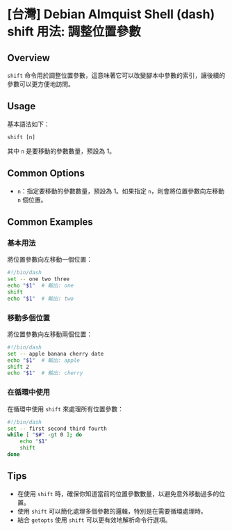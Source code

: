 # [台灣] Debian Almquist Shell (dash) shift 用法: 調整位置參數

## Overview
`shift` 命令用於調整位置參數，這意味著它可以改變腳本中參數的索引，讓後續的參數可以更方便地訪問。

## Usage
基本語法如下：
```
shift [n]
```
其中 `n` 是要移動的參數數量，預設為 1。

## Common Options
- `n`：指定要移動的參數數量，預設為 1。如果指定 `n`，則會將位置參數向左移動 `n` 個位置。

## Common Examples

### 基本用法
將位置參數向左移動一個位置：
```sh
#!/bin/dash
set -- one two three
echo "$1"  # 輸出: one
shift
echo "$1"  # 輸出: two
```

### 移動多個位置
將位置參數向左移動兩個位置：
```sh
#!/bin/dash
set -- apple banana cherry date
echo "$1"  # 輸出: apple
shift 2
echo "$1"  # 輸出: cherry
```

### 在循環中使用
在循環中使用 `shift` 來處理所有位置參數：
```sh
#!/bin/dash
set -- first second third fourth
while [ "$#" -gt 0 ]; do
    echo "$1"
    shift
done
```

## Tips
- 在使用 `shift` 時，確保你知道當前的位置參數數量，以避免意外移動過多的位置。
- 使用 `shift` 可以簡化處理多個參數的邏輯，特別是在需要循環處理時。
- 結合 `getopts` 使用 `shift` 可以更有效地解析命令行選項。